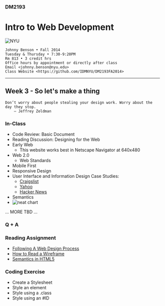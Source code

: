 ### DM2193

# Intro to Web Development

![NYU](http://j-hnnybens-n.com/capture/imami.png)

    Johnny Benson • Fall 2014
    Tuesday & Thursday • 7:30-9:20PM
    Rm 813 • 3 credit hrs
    Office hours by appointment or directly after class
    Email <johnny.benson@nyu.edu>
    Class Website <https://github.com/IDMNYU/DM2193FA2014>

---

## Week 3 - So let's make a thing

    Don’t worry about people stealing your design work. Worry about the day they stop. 
        — Jeffrey Zeldman

### In-Class

* Code Review: Basic Document
* Reading Discussion: Designing for the Web
* Early Web 
  * This website works best in Netscape Navigator at 640x480
* Web 2.0
  * Web Standards
* Mobile First
* Responsive Design
* User Interface and Information Design Case Studies:
  * [Craigslist](http://www.craigslist.com)
  * [Yahoo](http://www.yahoo.com)
  * [Hacker News](https://news.ycombinator.com)
* Semantics
 * ![neat chart](http://html5doctor.com/downloads/h5d-sectioning-flowchart.png)

... MORE TBD ...

### Q + A

### Reading Assignment
* [Following A Web Design Process](http://www.smashingmagazine.com/2011/06/22/following-a-web-design-process)
* [How to Read a Wireframe](http://blog.fuzzymath.com/wp-content/uploads/2011/07/Fuzzy-Math-How-to-read-a-wireframe.pdf)
* [Semantics in HTML5](http://alistapart.com/article/semanticsinhtml5)

### Coding Exercise
* Create a Stylesheet 
 * Style an element
 * Style using a .class
 * Style using an #ID
